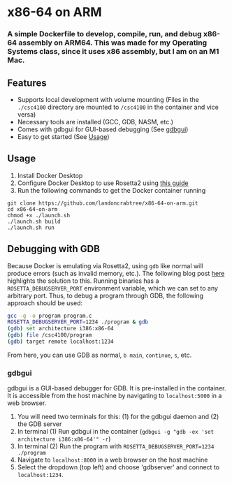 # x86-64 on ARM
### A simple Dockerfile to develop, compile, run, and debug x86-64 assembly on ARM64. This was made for my Operating Systems class, since it uses x86 assembly, but I am on an M1 Mac.

## Features
* Supports local development with volume mounting (Files in the `./csc4100` directory are mounted to `/csc4100` in the container and vice versa)
* Necessary tools are installed (GCC, GDB, NASM, etc.)
* Comes with gdbgui for GUI-based debugging (See [gdbgui](#gdbgui))
* Easy to get started (See [Usage](#usage))

## Usage
1. Install Docker Desktop
2. Configure Docker Desktop to use Rosetta2 using [this guide](https://www.docker.com/blog/docker-desktop-4-25/)
3. Run the following commands to get the Docker container running
```
git clone https://github.com/landoncrabtree/x86-64-on-arm.git
cd x86-64-on-arm
chmod +x ./launch.sh
./launch.sh build
./launch.sh run
```

## Debugging with GDB
Because Docker is emulating via Rosetta2, using `gdb` like normal will produce errors (such as invalid memory, etc.). The following blog post [here](https://sporks.space/2023/04/12/debugging-an-x86-application-in-rosetta-for-linux/) highlights the solution to this. Running binaries has a `ROSETTA_DEBUGSERVER_PORT` environment variable, which we can set to any arbitrary port. Thus, to debug a program through GDB, the following approach should be used:

```bash
gcc -g -o program program.c
ROSETTA_DEBUGSERVER_PORT=1234 ./program & gdb
(gdb) set architecture i386:x86-64
(gdb) file /csc4100/program
(gdb) target remote localhost:1234
```

From here, you can use GDB as normal, `b main`, `continue`, `s`, etc.

### gdbgui
gdbgui is a GUI-based debugger for GDB. It is pre-installed in the container. It is accessible from the host machine by navigating to `localhost:5000` in a web browser.
1. You will need two terminals for this: (1) for the gdbgui daemon and (2) the GDB server
2. In terminal (1) Run gdbgui in the container (`gdbgui -g "gdb -ex 'set architecture i386:x86-64'" -r`)
3. In terminal (2) Run the program with `ROSETTA_DEBUGSERVER_PORT=1234 ./program`
4. Navigate to `localhost:8000` in a web browser on the host machine
5. Select the dropdown (top left) and choose 'gdbserver' and connect to `localhost:1234`.
